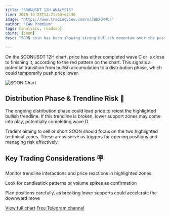 ```yaml
---
title: "SOONUSDT 12H ANALYSIS"
time: 2025-10-23T14:21:30+03:30
image: "https://www.tradingview.com/x/JWbXQ44U/"
author: "CAN Premium"
tags: [analysis, roadmap]
coins: [soon]
desc: "SOON coin has been showing strong bullish momentum over the past few months, but the chart indicates that a potential distribution phase may be approaching. Traders should monitor key levels to anticipate possible downward movement and identify precise entry points."

---
```

On the SOONUSDT 12H chart, price has either completed wave C or is close to finishing it, according to the red pattern on the chart. This signals a potential transition from bullish accumulation to a distribution phase, which could temporarily push price lower.

![SOON Chart](https://www.tradingview.com/x/JWbXQ44U/)

## Distribution Phase & Trendline Risk 🚨

The ongoing distribution phase could lead price to retest the highlighted bullish trendline. If this trendline is broken, lower support zones may come into play, potentially completing wave D.

Traders aiming to sell or short SOON should focus on the two highlighted technical zones. These areas serve as triggers for opening positions and managing risk effectively.

## Key Trading Considerations 🪧

Monitor trendline interactions and price reactions in highlighted zones

Look for candlestick patterns or volume spikes as confirmation

Plan positions carefully, as breaking lower supports could accelerate the downward move

[View full chart](https://www.tradingview.com/x/JWbXQ44U/)
[Free Telegram channel](https://t.me/+2znhsiCGpI81MzQ0)


